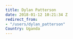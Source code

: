 ```yaml
---
title: Dylan Patterson
date: 2018-01-12 10:21:34 Z
redirect_from:
- "/users/dylan_patterson"
Country: Uganda
---
```


